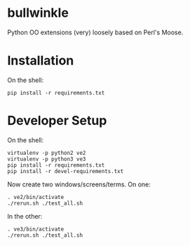 bullwinkle
==========

Python OO extensions (very) loosely based on Perl's Moose.

Installation
============

On the shell:

    pip install -r requirements.txt

Developer Setup
===============

On the shell:

    virtualenv -p python2 ve2
    virtualenv -p python3 ve3
    pip install -r requirements.txt
    pip install -r devel-requirements.txt

Now create two windows/screens/terms.  On one:

    . ve2/bin/activate
    ./rerun.sh ./test_all.sh

In the other:

    . ve3/bin/activate
    ./rerun.sh ./test_all.sh



